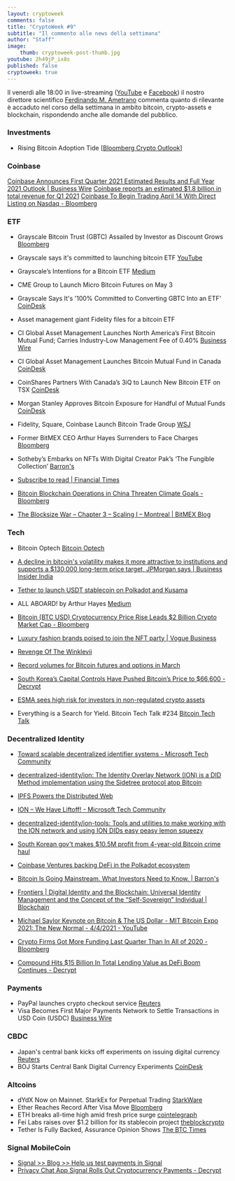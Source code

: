 ```yaml
---
layout: cryptoweek
comments: false
title: "CryptoWeek #9"
subtitle: "Il commento alle news della settimana" 
author: "Staff"
image:
    thumb: cryptoweek-post-thumb.jpg
youtube: 2h49jP_ix8s
published: false
cryptoweek: true
---
```


Il venerdì alle 18:00 in live-streaming
([YouTube](https://www.youtube.com/watch?v=6SVoSmLxNhM&list=PLTLa2tRY91LI9MN6-_ai0J6jTRcY8znDc) e
[Facebook](https://www.facebook.com/DigitalGoldInstitute))
il nostro direttore scientifico [Ferdinando M. Ametrano](https://www.ametrano.net)
commenta quanto di rilevante è accaduto nel corso della settimana
in ambito bitcoin, crypto-assets e blockchain,
rispondendo anche alle domande del pubblico.

<!--div id="buzzsprout-player-8173333"></div>
<script src="https://www.buzzsprout.com/1686991/8173333-cryptoweek-6-19-marzo-2021.js?container_id=buzzsprout-player-8173333&player=small" type="text/javascript" charset="utf-8"></script-->

### Investments

- Rising Bitcoin Adoption Tide [[Bloomberg Crypto Outlook](https://assets.bbhub.io/promo/sites/12/1060725_Crypto-Apr2021Outlook.pdf)]

### Coinbase

[Coinbase Announces First Quarter 2021 Estimated Results and Full Year 2021 Outlook | Business Wire](https://www.businesswire.com/news/home/20210406006015/en/Coinbase-Announces-First-Quarter-2021-Estimated-Results-and-Full-Year-2021-Outlook)
[Coinbase reports an estimated $1.8 billion in total revenue for Q1 2021](https://www.theblockcrypto.com/post/100680/coinbase-q1-results-april-direct-listing)
[Coinbase To Begin Trading April 14 With Direct Listing on Nasdaq - Bloomberg](https://www.bloomberg.com/news/articles/2021-04-01/coinbase-is-said-to-plan-its-direct-listing-in-two-weeks)

### ETF

- Grayscale Bitcoin Trust (GBTC) Assailed by Investor as Discount Grows [Bloomberg](https://www.bloomberg.com/news/articles/2021-04-06/grayscale-bitcoin-trust-assailed-by-investor-as-discount-grows)
- Grayscale says it's committed to launching bitcoin ETF [YouTube](https://www.youtube.com/watch?v=HuyF_-L2Wpw)
- Grayscale’s Intentions for a Bitcoin ETF [Medium](https://grayscaleinvest.medium.com/grayscales-intentions-for-a-bitcoin-etf-b11e4faf4c05)
- CME Group to Launch Micro Bitcoin Futures on May 3 [](https://www.cmegroup.com/media-room/press-releases/2021/3/30/cme_group_to_launchmicrobitcoinfuturesonmay3.html)
- Grayscale Says It's '100% Committed to Converting GBTC Into an ETF' [CoinDesk](https://www.coindesk.com/grayscale-says-its-100-committed-to-converting-gbtc-into-an-etf)
- Asset management giant Fidelity files for a bitcoin ETF [](https://www.theblockcrypto.com/linked/99279/fidelity-bitcoin-etf-filing)
- CI Global Asset Management Launches North America’s First Bitcoin Mutual Fund; Carries Industry-Low Management Fee of 0.40% [Business Wire](https://www.businesswire.com/news/home/20210405005330/en/)
- CI Global Asset Management Launches Bitcoin Mutual Fund in Canada [CoinDesk](https://www.coindesk.com/ci-global-asset-management-launches-bitcoin-mutual-fund-in-canada)
- CoinShares Partners With Canada’s 3iQ to Launch New Bitcoin ETF on TSX [CoinDesk](https://www.coindesk.com/coinshares-partners-with-canadas-3iq-to-launch-new-bitcoin-etf-on-tsx)
- Morgan Stanley Approves Bitcoin Exposure for Handful of Mutual Funds [CoinDesk](https://www.coindesk.com/morgan-stanley-approves-bitcoin-exposure-for-handful-of-mutual-funds)

- Fidelity, Square, Coinbase Launch Bitcoin Trade Group [WSJ](https://www.wsj.com/articles/fidelity-square-coinbase-launch-bitcoin-trade-group-11617710402)
- Former BitMEX CEO Arthur Hayes Surrenders to Face Charges [Bloomberg](https://www.bloomberg.com/news/articles/2021-04-06/former-bitmex-ceo-arthur-hayes-surrenders-to-face-u-s-charges)

- Sotheby’s Embarks on NFTs With Digital Creator Pak’s ‘The Fungible Collection’ [Barron's](https://www.barrons.com/articles/sothebys-embarks-on-nfts-with-digital-creator-paks-the-fungible-collection-01617739344)
- [Subscribe to read | Financial Times](https://www.ft.com/content/094da6cf-3619-4f0e-a60c-82f01c285347)
- [Bitcoin Blockchain Operations in China Threaten Climate Goals - Bloomberg](https://www.bloomberg.com/news/articles/2021-04-06/bitcoin-blockchain-operations-in-china-threaten-climate-goals)
- [The Blocksize War – Chapter 3 – Scaling I – Montreal | BitMEX Blog](https://blog.bitmex.com/the-blocksize-war-chapter-3-scaling-i-montreal/)

### Tech

- Bitcoin Optech [Bitcoin Optech](https://bitcoinops.org/en/newsletters/)
- [A decline in bitcoin's volatility makes it more attractive to institutions and supports a $130,000 long-term price target, JPMorgan says | Business Insider India](https://www.businessinsider.in/stock-market/news/a-decline-in-bitcoins-volatility-makes-it-more-attractive-to-institutions-and-supports-a-130000-long-term-price-target-jpmorgan-says/articleshow/81857588.cms)
- [Tether to launch USDT stablecoin on Polkadot and Kusama](https://www.theblockcrypto.com/post/100614/tether-usdt-stablecoin-polkadot-kusama)

- ALL ABOARD! by Arthur Hayes [Medium](https://cryptohayes.medium.com/all-aboard-4d50435190d6)
- [Bitcoin (BTC USD) Cryptocurrency Price Rise Leads $2 Billion Crypto Market Cap - Bloomberg](https://www.bloomberg.com/news/articles/2021-04-05/crypto-market-cap-doubles-past-2-trillion-after-two-month-surge)
- [Luxury fashion brands poised to join the NFT party | Vogue Business](https://www.voguebusiness.com/technology/luxury-fashion-brands-poised-to-join-the-nft-party)
- [Revenge Of The Winklevii](https://www.forbes.com/sites/michaeldelcastillo/2021/04/05/revenge-of-the-winklevii-facebook-winklevoss-bitcoin-nft-billionaire-revenge)
- [Record volumes for Bitcoin futures and options in March](https://www.theblockcrypto.com/linked/100600/record-volumes-bitcoin-futures-options-march-2021)
- [South Korea’s Capital Controls Have Pushed Bitcoin’s Price to $66,600 - Decrypt](https://decrypt.co/63948/south-koreas-capital-controls-have-pushed-bitcoins-price-to-66600)
- [ESMA sees high risk for investors in non-regulated crypto assets](https://www.esma.europa.eu/press-news/esma-news/esma-sees-high-risk-investors-in-non-regulated-crypto-assets)
- Everything is a Search for Yield. Bitcoin Tech Talk #234 [Bitcoin Tech Talk](https://jimmysong.substack.com/p/everything-is-a-search-for-yield)

### Decentralized Identity

- [Toward scalable decentralized identifier systems - Microsoft Tech Community](https://techcommunity.microsoft.com/t5/azure-active-directory-identity/toward-scalable-decentralized-identifier-systems/ba-p/560168)
- [decentralized-identity/ion: The Identity Overlay Network (ION) is a DID Method implementation using the Sidetree protocol atop Bitcoin](https://github.com/decentralized-identity/ion)
- [IPFS Powers the Distributed Web](https://ipfs.io/)
- [ION – We Have Liftoff! - Microsoft Tech Community](https://techcommunity.microsoft.com/t5/identity-standards-blog/ion-we-have-liftoff/ba-p/1441555)
- [decentralized-identity/ion-tools: Tools and utilities to make working with the ION network and using ION DIDs easy peasy lemon squeezy](https://github.com/decentralized-identity/ion-tools#ionjs)

- [South Korean gov't makes $10.5M profit from 4-year-old Bitcoin crime haul](https://cointelegraph.com/news/south-korean-gov-t-makes-10-5m-profit-from-4-year-old-bitcoin-crime-haul)
- [Coinbase Ventures backing DeFi in the Polkadot ecosystem](https://cointelegraph.com/news/coinbase-ventures-backing-defi-in-the-polkadot-ecosystem)
- [Bitcoin Is Going Mainstream. What Investors Need to Know. | Barron's](https://www.barrons.com/articles/bitcoin-is-going-mainstream-what-investors-need-to-know-51617393392)
- [Frontiers | Digital Identity and the Blockchain: Universal Identity Management and the Concept of the “Self-Sovereign” Individual | Blockchain](https://www.frontiersin.org/articles/10.3389/fbloc.2020.00026/full)
- [Michael Saylor Keynote on Bitcoin & The US Dollar - MIT Bitcoin Expo 2021: The New Normal - 4/4/2021 - YouTube](https://www.youtube.com/watch?v=-s-A_TK8gNk)
- [Crypto Firms Got More Funding Last Quarter Than In All of 2020 - Bloomberg](https://www.bloomberg.com/news/articles/2021-04-01/crypto-firms-got-more-funding-last-quarter-than-in-all-of-2020)

- [Compound Hits $15 Billion In Total Lending Value as DeFi Boom Continues - Decrypt](https://decrypt.co/63912/compound-hits-15-billion-in-total-lending-value-as-defi-boom-continues)

### Payments

- PayPal launches crypto checkout service [Reuters](https://www.reuters.com/article/us-crypto-currency-paypal-exclusive-idUSKBN2BM10N)
- Visa Becomes First Major Payments Network to Settle Transactions in USD Coin (USDC) [Business Wire](https://www.businesswire.com/news/home/20210329005171/en/Visa-Becomes-First-Major-Payments-Network-to-Settle-Transactions-in-USD-Coin-USDC)

### CBDC

- Japan's central bank kicks off experiments on issuing digital currency [Reuters](https://www.reuters.com/article/us-japan-economy-cbdc-idUSKBN2BS0EG)
- BOJ Starts Central Bank Digital Currency Experiments [CoinDesk](https://www.coindesk.com/boj-starts-central-bank-digital-currency-experiments)

### Altcoins

- dYdX Now on Mainnet. StarkEx for Perpetual Trading [StarkWare](https://medium.com/starkware/dydx-now-on-mainnet-c21c84d8e342)
- Ether Reaches Record After Visa Move [Bloomberg](https://www.bloomberg.com/news/articles/2021-04-02/ether-rises-to-record-as-crypto-rally-broadens-beyond-bitcoin)
- ETH breaks all-time high amid fresh price surge [cointelegraph](https://cointelegraph.com/news/eth-breaks-all-time-high-amid-fresh-price-surge)
- Fei Labs raises over $1.2 billion for its stablecoin project [theblockcrypto](https://www.theblockcrypto.com/linked/100463/fei-labs-raises-over-1-2-billion-for-its-stablecoin-project)
- Tether Is Fully Backed, Assurance Opinion Shows [The BTC Times](https://www.btctimes.com/news/tether-is-fully-backed-assurance-opinion-shows)

### Signal MobileCoin

- [Signal >> Blog >> Help us test payments in Signal](https://signal.org/blog/help-us-test-payments-in-signal/)
- [Privacy Chat App Signal Rolls Out Cryptocurrency Payments - Decrypt](https://decrypt.co/64135/signal-mobilecoin-cryptocurrency-payments)
